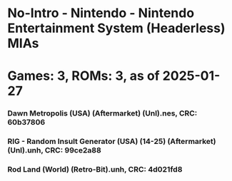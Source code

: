 # No-Intro - Nintendo - Nintendo Entertainment System (Headerless) MIAs
# Games: 3, ROMs: 3, as of 2025-01-27
### Dawn Metropolis (USA) (Aftermarket) (Unl).nes, CRC: 60b37806
### RIG - Random Insult Generator (USA) (14-25) (Aftermarket) (Unl).unh, CRC: 99ce2a88
### Rod Land (World) (Retro-Bit).unh, CRC: 4d021fd8

